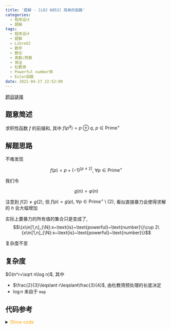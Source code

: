 ```yaml
---
title: '题解 - [LOJ 6053] 简单的函数'
categories:
  - 程序设计
  - 题解
tags:
  - 程序设计
  - 题解
  - LibreOJ
  - 数学
  - 数论
  - 素数/质数
  - 筛法
  - 杜教筛
  - Powerful number筛
  - Euler函数
date: 2021-04-27 22:52:08
---
```

[题目链接](https://loj.ac/p/6053)

<!-- more -->

## 题意简述

求积性函数 $f$ 的前缀和, 其中 $f(p^q)=p\oplus q,~p\in\text{Prime}^+$

## 解题思路

不难发现

$$f(p)=p+(-1)^{[p\ne2]},~\forall p\in\text{Prime}^+$$

我们令

$$g(n)=\varphi(n)$$

注意到 $f(2)\ne g(2)$, 但 $f(p)=g(p),~\forall p\in\text{Prime}^+\setminus\{2\}$, 看似直接暴力会使得求解的 $h$ 会大幅增加

实际上要暴力的所有值的集合只是变成了,
$$\{x\in[1,n]_{\N}:x~\text{is}~\text{powerful}~\text{number}\}\cup 2\{x\in[1,n]_{\N}:x~\text{is}~\text{powerful}~\text{number}\}$$

复杂度不变

## 复杂度

$O(n^r+\sqrt n\log n)$, 其中

- $\frac{2}{3}\leqslant r\leqslant\frac{3}{4}$, 由杜教筛预处理的长度决定
- $\log n$ 来自于 `map`

## 代码参考

<details>
<summary><font color='orange'>Show code</font></summary>

```cpp
/*
 * @Author: Tifa
 * @LastEditTime: 2021-04-27 22:52:08
 * @Description:
 */

#include <bits/stdc++.h>

#sing namespace std;

#define _for(i, l, r) for (decltype(l + r) i = l; i <= r; ++i)
#define _divb(l, r, n, expressions)                   \
    for (decltype(n) l = 2, r; l <= (n); l = r + 1) { \
        r = (n) / ((n) / l);                          \
        expressions;                                  \
    }
using i64 = int64_t;
const int N = 1e6 + 5, P = 105, MOD = 1e9 + 7, inv_2 = (MOD + 1) / 2;

bool vis[N];
int prime[N], phi[N], cnt_prime;
void init(int n = N - 1) {
    phi[1] = 1;
    _for(i, 2, n) {
        if (!vis[i]) phi[prime[++cnt_prime] = i] = i - 1;
        for (i64 j = 1; j <= cnt_prime && i * prime[j] <= n; ++j) {
            vis[i * prime[j]] = 1;
            phi[i * prime[j]] = prime[j] * phi[i];
            if (i % prime[j] == 0) break;
            phi[i * prime[j]] -= phi[i];
        }
    }
    _for(i, 2, n) phi[i] = (phi[i] + phi[i - 1]) % MOD;
}
map<i64, i64> sum_phi;
i64 get_sum(i64 n) {
    if (n < N) return phi[n];
    if (sum_phi[n]) return sum_phi[n];
    i64 ret = n % MOD * ((n + 1) % MOD) % MOD * inv_2 % MOD;
    _divb(l, r, n, ret = ((ret - (r - l + 1) * get_sum(n / l) % MOD) % MOD + MOD) % MOD);
    return sum_phi[n] = ret;
}

i64 ans, n;
bool vis_h[N][P];
i64 h[N][P];
void dfs(i64 now_x, i64 now_h, i64 idx_prime) {
    ans = (ans + now_h * get_sum(n / now_x) % MOD) % MOD;
    if (idx_prime > 1 && now_x > n / prime[idx_prime] / prime[idx_prime]) return;
    _for(i, idx_prime, cnt_prime) {
        if (i > 1 && now_x > n / prime[i] / prime[i]) break;
        for (i64 now_exp = 1, next_x = now_x * prime[i]; next_x <= n; ++now_exp, next_x *= prime[i]) {
            if (!vis_h[i][now_exp]) {
                i64 f = prime[i] ^ now_exp, g = prime[i] - 1;
                _for(j, 1, now_exp) {
                    f = ((f - g % MOD * h[i][now_exp - j] % MOD) % MOD + MOD) % MOD;
                    (g *= prime[i]) %= MOD;
                }
                h[i][now_exp] = f;
                vis_h[i][now_exp] = 1;
            }
            if (h[i][now_exp]) dfs(next_x, h[i][now_exp] * now_h % MOD, i + 1);
        }
    }
}
int main() {
    init();
    cin >> n;
    _for(i, 1, cnt_prime) h[i][0] = 1;
    dfs(1, 1, 1);
    cout << ans;
    return 0;
}
```

</details>
